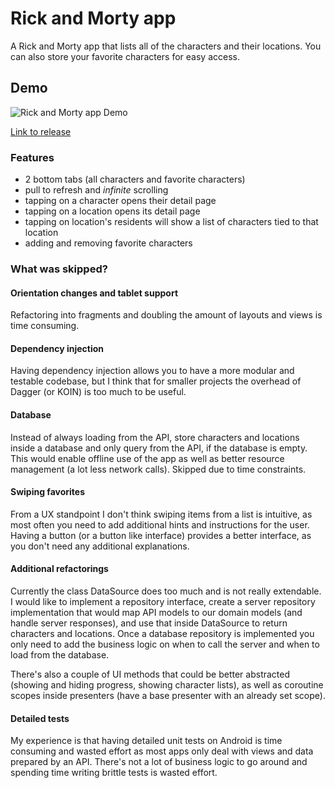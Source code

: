 # Rick and Morty app

A Rick and Morty app that lists all of the characters and their locations. You can also store your favorite characters for easy access.

## Demo

![Rick and Morty app Demo](https://media.giphy.com/media/M8RRAEE0Df8XwjUJS0/giphy.gif)

[Link to release](https://github.com/aweCodeMan/rick-and-morty-app/releases/tag/v1.0.0)

### Features

- 2 bottom tabs (all characters and favorite characters)
- pull to refresh and *infinite* scrolling
- tapping on a character opens their detail page
- tapping on a location opens its detail page
- tapping on location's residents will show a list of characters tied to that location
- adding and removing favorite characters

### What was skipped?

#### Orientation changes and tablet support

Refactoring into fragments and doubling the amount of layouts and views is time consuming.

#### Dependency injection

Having dependency injection allows you to have a more modular and testable codebase, but I think that for smaller projects the overhead of Dagger (or KOIN) is too much to be useful.

#### Database

Instead of always loading from the API, store characters and locations inside a database and only query from the API, if the database is empty. This would enable offline use of the app as well as better resource management (a lot less network calls). Skipped due to time constraints.

#### Swiping favorites

From a UX standpoint I don't think swiping items from a list is intuitive, as most often you need to add additional hints and instructions for the user. Having a button (or a button like interface) provides a better interface, as you don't need any additional explanations.

#### Additional refactorings

Currently the class DataSource does too much and is not really extendable. I would like to implement a repository interface, create a server repository implementation that would map API models to our domain models (and handle server responses), and use that inside DataSource to return characters and locations. Once a database repository is implemented you only need to add the business logic on when to call the server and when to load from the database.

There's also a couple of UI methods that could be better abstracted (showing and hiding progress, showing character lists), as well as coroutine scopes inside presenters (have a base presenter with an already set scope).

#### Detailed tests

My experience is that having detailed unit tests on Android is time consuming and wasted effort as most apps only deal with views and data prepared by an API. There's not a lot of business logic to go around and spending time writing brittle tests is wasted effort.



